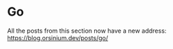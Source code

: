 # Go

All the posts from this section now have a new address: <https://blog.orsinium.dev/posts/go/>
